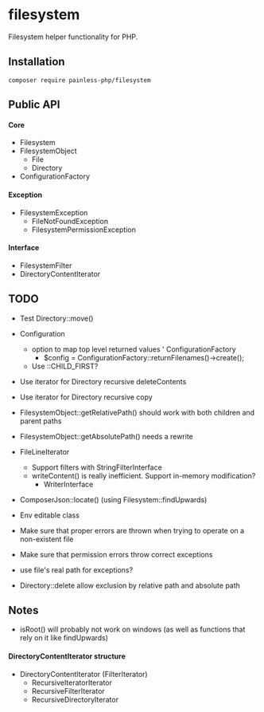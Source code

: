 # filesystem

Filesystem helper functionality for PHP.

## Installation

```
composer require painless-php/filesystem
```

## Public API

#### Core

* Filesystem
* FilesystemObject
    * File
    * Directory
* ConfigurationFactory

#### Exception

* FilesystemException
    * FileNotFoundException
    * FilesystemPermissionException

#### Interface

* FilesystemFilter
* DirectoryContentIterator

## TODO

* Test Directory::move()

* Configuration
    * option to map top level returned values
    ' ConfigurationFactory
        * $config = ConfigurationFactory::returnFilenames()->create();
    * Use ::CHILD_FIRST?


* Use iterator for Directory recursive deleteContents
* Use iterator for Directory recursive copy

* FilesystemObject::getRelativePath() should work with both children and parent paths
* FilesystemObject::getAbsolutePath() needs a rewrite

* FileLineIterator
    * Support filters with StringFilterInterface
    * writeContent() is really inefficient. Support in-memory modification?
        * WriterInterface


* ComposerJson::locate() (using Filesystem::findUpwards)
* Env editable class

* Make sure that proper errors are thrown when trying to operate on a non-existent file
* Make sure that permission errors throw correct exceptions
* use file's real path for exceptions?

* Directory::delete allow exclusion by relative path and absolute path

## Notes
- isRoot() will probably not work on windows (as well as functions that rely on it like findUpwards)

#### DirectoryContentIterator structure

- DirectoryContentIterator (FilterIterator)
    - RecursiveIteratorIterator
    - RecursiveFilterIterator
    - RecursiveDirectoryIterator
